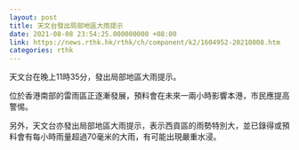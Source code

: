 ```yaml
---
layout: post
title: 天文台發出局部地區大雨提示
date: 2021-08-08 23:54:25.000000000 +08:00
link: https://news.rthk.hk/rthk/ch/component/k2/1604952-20210808.htm
categories: rthk
---
```


天文台在晚上11時35分，發出局部地區大雨提示。

位於香港南部的雷雨區正逐漸發展，預料會在未來一兩小時影響本港，市民應提高警惕。

另外，天文台亦發出局部地區大雨提示，表示西貢區的雨勢特別大，並已錄得或預料會有每小時雨量超過70毫米的大雨，有可能出現嚴重水浸。
